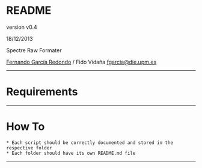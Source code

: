 # README
version v0.4

18/12/2013

Spectre Raw Formater 

[Fernando García Redondo](http://www.fernandeando.com) / Fido Vidaña
[fgarcia@die.upm.es](mailto:fgarcia@die.upm.es)

****************************
# Requirements

****************************
# How To
	* Each script should be correctly documented and stored in the respective folder
	* Each folder should have its own README.md file
****************************